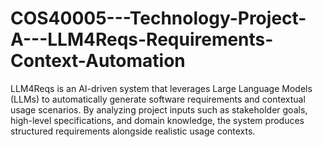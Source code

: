 # COS40005---Technology-Project-A---LLM4Reqs-Requirements-Context-Automation
LLM4Reqs is an AI-driven system that leverages Large Language Models (LLMs) to automatically generate software requirements and contextual usage scenarios. By analyzing project inputs such as stakeholder goals, high-level specifications, and domain knowledge, the system produces structured requirements alongside realistic usage contexts.
